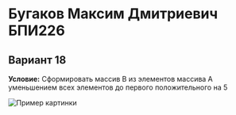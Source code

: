 # Бугаков Максим Дмитриевич БПИ226

## Вариант 18
**Условие:** Сформировать массив B из элементов массива A уменьшением всех элементов до первого положительного на 5

![Пример картинки](.img/img1.jpg)


